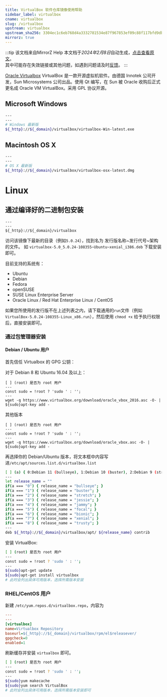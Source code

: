 ```yaml
---
title: VirtualBox 软件仓库镜像使用帮助
sidebar_label: virtualbox
cname: virtualbox
slug: /virtualbox
upstream: virtualbox
upstream_sha256: 3304ec1c6eb768d4a3332781534e87f967853ef09c88f117bfd9dbdacce0cbd0
mirrorz: true
---
```

:::tip 该文档来自MirrorZ Help
本文档于*2024年2月8日*自动生成，[点击查看原文](https://help.mirrors.cernet.edu.cn/virtualbox)。  
其中可能存在失效链接或其他问题，如遇到问题请及时[反馈](https://gitee.com/dzm91_hust/hust-mirrors/issues)。
:::


[Oracle Virtualbox](https://www.virtualbox.org/) VirtualBox 是一款开源虚拟机软件。由德国 Innotek 公司开发，Sun Microsystems 公司出品。使用 Qt 编写，在 Sun 被 Oracle 收购后正式更名成 Oracle VM VirtualBox。采用 GPL 协议开源。

## Microsoft Windows

```bash varcode
---
---
# Windows 最新版
${_http}://${_domain}/virtualbox/virtualbox-Win-latest.exe
```


## Macintosh OS X

```bash varcode
---
---
# OS X 最新版
${_http}://${_domain}/virtualbox/virtualbox-osx-latest.dmg
```

# Linux

## 通过编译好的二进制包安装

```plain varcode
---
---
${_http}://${_domain}/virtualbox
```

访问该镜像下最新的目录（例如`5.0.24`），找到名为 发行版名称~发行代号~架构 的文件。
如 `virtualbox-5.0_5.0.24-108355~Ubuntu~xenial_i386.deb` 下载安装即可。

目前支持的系统有：

* Ubuntu
* Debian
* Fedora
* openSUSE
* SUSE Linux Enterprise Server
* Oracle Linux / Red Hat Enterprise Linux / CentOS

如果您所使用的发行版不在上述列表之内，请下载通用的`run`文件（例如`VirtualBox-5.0.24-108355-Linux_x86.run`），然后使用 `chmod +x` 给予执行权限后，直接安装即可。

### 通过包管理器安装

#### Debian / Ubuntu 用户

首先信任 Virtualbox 的 GPG 公钥：

对于 Debian 8 和 Ubuntu 16.04 及以上：

```shell varcode
[ ] (root) 是否为 root 用户
---
const sudo = !root ? 'sudo ' : '';
---
wget -q https://www.virtualbox.org/download/oracle_vbox_2016.asc -O- | ${sudo}apt-key add -
```

其他版本

```shell varcode
[ ] (root) 是否为 root 用户
---
const sudo = !root ? 'sudo ' : '';
---
wget -q https://www.virtualbox.org/download/oracle_vbox.asc -O- | ${sudo}apt-key add -
```

再选择你的 Debian/Ubuntu 版本，将文本框中内容写进`/etc/apt/sources.list.d/virtualbox.list`

```bash varcode title="/etc/apt/sources.list.d/virtualbox.list"
[ ] (a) { 0:Debian 11 (bullseye), 1:Debian 10 (buster), 2:Debian 9 (stretch), 3:Debian 8 (jessie), 4:Ubuntu 22.04 LTS, 5:Ubuntu 20.04 LTS, 6:Ubuntu 18.04 LTS, 7:Ubuntu 16.04 LTS, 8:Ubuntu 14.04 LTS } 发行版
---
let release_name = ""
if(a === "0") { release_name = "bullseye"; }
if(a === "1") { release_name = "buster"; }
if(a === "2") { release_name = "stretch"; }
if(a === "3") { release_name = "jessie"; }
if(a === "4") { release_name = "jammy"; }
if(a === "5") { release_name = "focal"; }
if(a === "6") { release_name = "bionic"; }
if(a === "7") { release_name = "xenial"; }
if(a === "8") { release_name = "trusty"; }
---
deb ${_http}://${_domain}/virtualbox/apt/ ${release_name} contrib
```

安装 VirtualBox:

```bash varcode
[ ] (root) 是否为 root 用户
---
const sudo = !root ? 'sudo ' : '';
---
${sudo}apt-get update
${sudo}apt-get install virtualbox
# 此时会列出具体可用版本，选择所需版本安装
```

### RHEL/CentOS 用户


新建 `/etc/yum.repos.d/virtualbox.repo`，内容为

```ini varcode title="/etc/yum.repos.d/virtualbox.repo"
---
---
[virtualbox]
name=Virtualbox Repository
baseurl=${_http}://${_domain}/virtualbox/rpm/el$releasever/
gpgcheck=0
enabled=1
```

刷新缓存并安装 `virtualbox` 即可。

```bash varcode
[ ] (root) 是否为 root 用户
---
const sudo = !root ? 'sudo ' : '';
---
${sudo}yum makecache
${sudo}yum search VirtualBox
# 此时会列出具体可用版本，选择所需版本安装即可
```